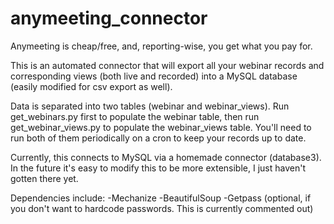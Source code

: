 anymeeting_connector
====================
Anymeeting is cheap/free, and, reporting-wise, you get what you pay for.  

This is an automated connector that will export all your webinar records and corresponding
views (both live and recorded) into a MySQL database (easily modified for csv export as well).

Data is separated into two tables (webinar and webinar_views).  Run get_webinars.py first to populate the webinar table,
then run get_webinar_views.py to populate the webinar_views table.  You'll need to run both of them periodically on a cron
to keep your records up to date.

Currently, this connects to MySQL via a homemade connector (database3).  In the future it's easy to modify this to be more
extensible, I just haven't gotten there yet.

Dependencies include:
-Mechanize
-BeautifulSoup
-Getpass (optional, if you don't want to hardcode passwords.  This is currently commented out)